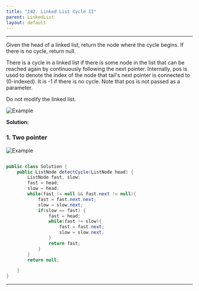 ```yaml
---
title: "142. Linked List Cycle II"
parent: LinkedList
layout: default
---
```


---

Given the head of a linked list, return the node where the cycle begins. If there is no cycle, return null.

There is a cycle in a linked list if there is some node in the list that can be reached again by continuously following the next pointer. Internally, pos is used to denote the index of the node that tail's next pointer is connected to (0-indexed). It is -1 if there is no cycle. Note that pos is not passed as a parameter.

Do not modify the linked list.

![Example](/Leetcode/assets/142.png)

**Solution:**

### 1. Two pointer

![Example](/Leetcode/assets/160.gif)

```java

public class Solution {
    public ListNode detectCycle(ListNode head) {
        ListNode fast, slow;
        fast = head;
        slow = head;
        while(fast != null && fast.next != null){
            fast = fast.next.next;
            slow = slow.next;
            if(slow == fast) {
                fast = head;
                while(fast != slow){
                    fast = fast.next;
                    slow = slow.next;
                }
                return fast;
            }
        }
        return null;

    }
}

```

---
